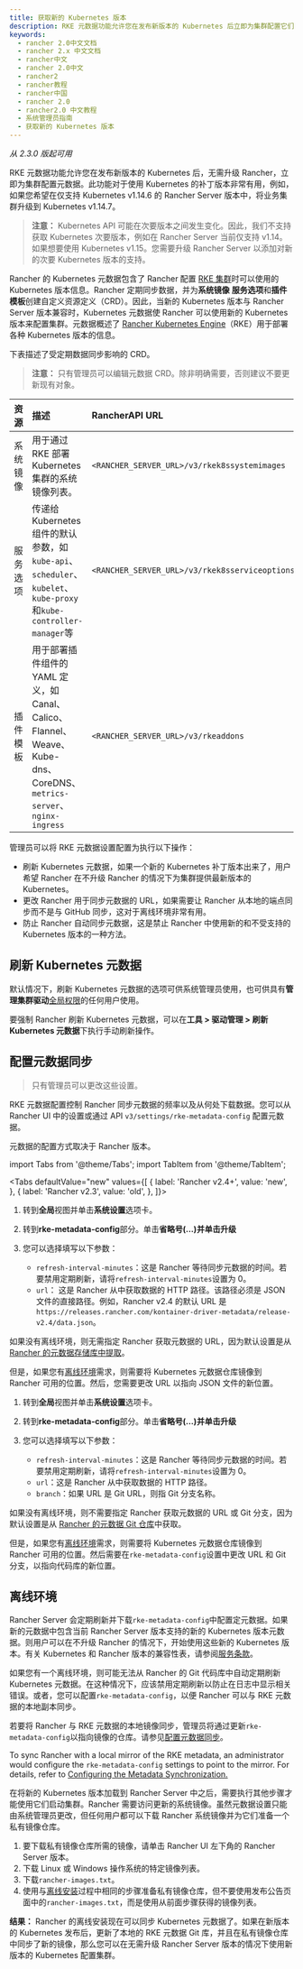 ```yaml
---
title: 获取新的 Kubernetes 版本
description: RKE 元数据功能允许您在发布新版本的 Kubernetes 后立即为集群配置它们，而无需升级 Rancher。此功能对于使用 Kubernetes 的补丁版本非常有用，例如，如果您希望在仅支持 Kubernetes v1.14.6 的 Rancher Server 版本中，将业务集群升级到 Kubernetes v1.14.7。
keywords:
  - rancher 2.0中文文档
  - rancher 2.x 中文文档
  - rancher中文
  - rancher 2.0中文
  - rancher2
  - rancher教程
  - rancher中国
  - rancher 2.0
  - rancher2.0 中文教程
  - 系统管理员指南
  - 获取新的 Kubernetes 版本
---
```


_从 2.3.0 版起可用_

RKE 元数据功能允许您在发布新版本的 Kubernetes 后，无需升级 Rancher，立即为集群配置元数据。此功能对于使用 Kubernetes 的补丁版本非常有用，例如，如果您希望在仅支持 Kubernetes v1.14.6 的 Rancher Server 版本中，将业务集群升级到 Kubernetes v1.14.7。

> **注意：** Kubernetes API 可能在次要版本之间发生变化。因此，我们不支持获取 Kubernetes 次要版本，例如在 Rancher Server 当前仅支持 v1.14。如果想要使用 Kubernetes v1.15。您需要升级 Rancher Server 以添加对新的次要 Kubernetes 版本的支持。

Rancher 的 Kubernetes 元数据包含了 Rancher 配置 [RKE 集群](/docs/cluster-provisioning/rke-clusters/_index)时可以使用的 Kubernetes 版本信息。Rancher 定期同步数据，并为**系统镜像** **服务选项**和**插件模板**创建自定义资源定义（CRD）。因此，当新的 Kubernetes 版本与 Rancher Server 版本兼容时，Kubernetes 元数据使 Rancher 可以使用新的 Kubernetes 版本来配置集群。元数据概述了 [Rancher Kubernetes Engine](https://rancher.com/docs/rke/latest/en/)（RKE）用于部署各种 Kubernetes 版本的信息。

下表描述了受定期数据同步影响的 CRD。

> **注意：** 只有管理员可以编辑元数据 CRD。除非明确需要，否则建议不要更新现有对象。

| 资源     | 描述                                                                                                                 | RancherAPI URL                                 |
| :------- | :------------------------------------------------------------------------------------------------------------------- | :--------------------------------------------- |
| 系统镜像 | 用于通过 RKE 部署 Kubernetes 集群的系统镜像列表。                                                                    | `<RANCHER_SERVER_URL>/v3/rkek8ssystemimages`   |
| 服务选项 | 传递给 Kubernetes 组件的默认参数，如`kube-api`、`scheduler`、`kubelet`、`kube-proxy`和`kube-controller-manager`等    | `<RANCHER_SERVER_URL>/v3/rkek8sserviceoptions` |
| 插件模板 | 用于部署插件组件的 YAML 定义，如 Canal、Calico、Flannel、Weave、Kube-dns、CoreDNS、`metrics-server`、`nginx-ingress` | `<RANCHER_SERVER_URL>/v3/rkeaddons`            |

管理员可以将 RKE 元数据设置配置为执行以下操作：

- 刷新 Kubernetes 元数据，如果一个新的 Kubernetes 补丁版本出来了，用户希望 Rancher 在不升级 Rancher 的情况下为集群提供最新版本的 Kubernetes。
- 更改 Rancher 用于同步元数据的 URL，如果需要让 Rancher 从本地的端点同步而不是与 GitHub 同步，这对于离线环境非常有用。
- 防止 Rancher 自动同步元数据，这是禁止 Rancher 中使用新的和不受支持的 Kubernetes 版本的一种方法。

## 刷新 Kubernetes 元数据

默认情况下，刷新 Kubernetes 元数据的选项可供系统管理员使用，也可供具有**管理集群驱动**[全局权限](/docs/admin-settings/rbac/global-permissions/_index)的任何用户使用。

要强制 Rancher 刷新 Kubernetes 元数据，可以在**工具 > 驱动管理 > 刷新 Kubernetes 元数据**下执行手动刷新操作。

## 配置元数据同步

> 只有管理员可以更改这些设置。

RKE 元数据配置控制 Rancher 同步元数据的频率以及从何处下载数据。您可以从 Rancher UI 中的设置或通过 API `v3/settings/rke-metadata-config` 配置元数据。

元数据的配置方式取决于 Rancher 版本。

import Tabs from '@theme/Tabs';
import TabItem from '@theme/TabItem';

<Tabs
defaultValue="new"
values={[
{ label: 'Rancher v2.4+', value: 'new', },
{ label: 'Rancher v2.3', value: 'old', },
]}>

<TabItem value="new">

1. 转到**全局**视图并单击**系统设置**选项卡。
1. 转到**rke-metadata-config**部分。单击**省略号(…)**并单击**升级**
1. 您可以选择填写以下参数：

   - `refresh-interval-minutes`：这是 Rancher 等待同步元数据的时间。若要禁用定期刷新，请将`refresh-interval-minutes`设置为 0。
   - `url`： 这是 Rancher 从中获取数据的 HTTP 路径。该路径必须是 JSON 文件的直接路径。例如，Rancher v2.4 的默认 URL 是`https://releases.rancher.com/kontainer-driver-metadata/release-v2.4/data.json`。

如果没有离线环境，则无需指定 Rancher 获取元数据的 URL，因为默认设置是从 [Rancher 的元数据存储库中提取](https://releases.rancher.com/kontainer-driver-metadata/release-v2.4/data.json)。

但是，如果您有[离线环境](#离线环境)需求，则需要将 Kubernetes 元数据仓库镜像到 Rancher 可用的位置。然后，您需要更改 URL 以指向 JSON 文件的新位置。

</TabItem>

<TabItem value="old">

1. 转到**全局**视图并单击**系统设置**选项卡。
1. 转到**rke-metadata-config**部分。单击**省略号(…)**并单击**升级**
1. 您可以选择填写以下参数：

   - `refresh-interval-minutes`：这是 Rancher 等待同步元数据的时间。若要禁用定期刷新，请将`refresh-interval-minutes`设置为 0。
   - `url`：这是 Rancher 从中获取数据的 HTTP 路径。
   - `branch`：如果 URL 是 Git URL，则指 Git 分支名称。

如果没有离线环境，则不需要指定 Rancher 获取元数据的 URL 或 Git 分支，因为默认设置是从 [Rancher 的元数据 Git 仓库](https://github.com/rancher/kontainer-driver-metadata.git)中获取。

但是，如果您有[离线环境](#离线环境)需求，则需要将 Kubernetes 元数据仓库镜像到 Rancher 可用的位置。然后需要在`rke-metadata-config`设置中更改 URL 和 Git 分支，以指向代码库的新位置。

</TabItem>

</Tabs>

## 离线环境

Rancher Server 会定期刷新并下载`rke-metadata-config`中配置定元数据。如果新的元数据中包含当前 Rancher Server 版本支持的新的 Kubernetes 版本元数据。则用户可以在不升级 Rancher 的情况下，开始使用这些新的 Kubernetes 版本。有关 Kubernetes 和 Rancher 版本的兼容性表，请参阅[服务条款](https://rancher.com/support-maintenance-terms/all-supported-versions/)。

如果您有一个离线环境，则可能无法从 Rancher 的 Git 代码库中自动定期刷新 Kubernetes 元数据。在这种情况下，应该禁用定期刷新以防止在日志中显示相关错误。或者，您可以配置`rke-metadata-config`，以便 Rancher 可以与 RKE 元数据的本地副本同步。

若要将 Rancher 与 RKE 元数据的本地镜像同步，管理员将通过更新`rke-metadata-config`以指向镜像的仓库。请参见[配置元数据同步](#配置元数据同步)。

To sync Rancher with a local mirror of the RKE metadata, an administrator would configure the `rke-metadata-config` settings to point to the mirror. For details, refer to [Configuring the Metadata Synchronization.](#configuring-the-metadata-synchronization)

在将新的 Kubernetes 版本加载到 Rancher Server 中之后，需要执行其他步骤才能使用它们启动集群。Rancher 需要访问更新的系统镜像。虽然元数据设置只能由系统管理员更改，但任何用户都可以下载 Rancher 系统镜像并为它们准备一个私有镜像仓库。

1. 要下载私有镜像仓库所需的镜像，请单击 Rancher UI 左下角的 Rancher Server 版本。
1. 下载 Linux 或 Windows 操作系统的特定镜像列表。
1. 下载`rancher-images.txt`。
1. 使用与[离线安装](/docs/installation/other-installation-methods/air-gap/populate-private-registry/_index)过程中相同的步骤准备私有镜像仓库，但不要使用发布公告页面中的`rancher-images.txt`，而是使用从前面步骤获得的镜像列表。

**结果：** Rancher 的离线安装现在可以同步 Kubernetes 元数据了。如果在新版本的 Kubernetes 发布后，更新了本地的 RKE 元数据 Git 库，并且在私有镜像仓库中同步了新的镜像，那么您可以在无需升级 Rancher Server 版本的情况下使用新版本的 Kubernetes 配置集群。
